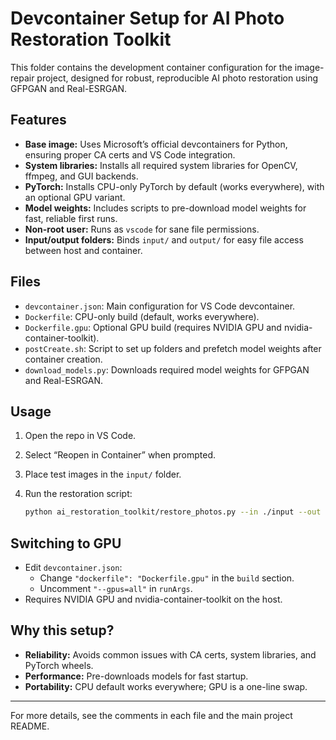 # Devcontainer Setup for AI Photo Restoration Toolkit

This folder contains the development container configuration for the image-repair project, designed for robust, reproducible AI photo restoration using GFPGAN and Real-ESRGAN.






## Features

- **Base image:** Uses Microsoft’s official devcontainers for Python, ensuring proper CA certs and VS Code integration.
- **System libraries:** Installs all required system libraries for OpenCV, ffmpeg, and GUI backends.
- **PyTorch:** Installs CPU-only PyTorch by default (works everywhere), with an optional GPU variant.
- **Model weights:** Includes scripts to pre-download model weights for fast, reliable first runs.
- **Non-root user:** Runs as `vscode` for sane file permissions.
- **Input/output folders:** Binds `input/` and `output/` for easy file access between host and container.

## Files

- `devcontainer.json`: Main configuration for VS Code devcontainer.
- `Dockerfile`: CPU-only build (default, works everywhere).
- `Dockerfile.gpu`: Optional GPU build (requires NVIDIA GPU and nvidia-container-toolkit).
- `postCreate.sh`: Script to set up folders and prefetch model weights after container creation.
- `download_models.py`: Downloads required model weights for GFPGAN and Real-ESRGAN.

## Usage

1. Open the repo in VS Code.
2. Select “Reopen in Container” when prompted.
3. Place test images in the `input/` folder.
4. Run the restoration script:

   ```bash
   python ai_restoration_toolkit/restore_photos.py --in ./input --out ./output --scale 2 --denoise 8 --colour yes
   ```

## Switching to GPU

- Edit `devcontainer.json`:
  - Change `"dockerfile": "Dockerfile.gpu"` in the `build` section.
  - Uncomment `"--gpus=all"` in `runArgs`.
- Requires NVIDIA GPU and nvidia-container-toolkit on the host.

## Why this setup?

- **Reliability:** Avoids common issues with CA certs, system libraries, and PyTorch wheels.
- **Performance:** Pre-downloads models for fast startup.
- **Portability:** CPU default works everywhere; GPU is a one-line swap.

---

For more details, see the comments in each file and the main project README.
